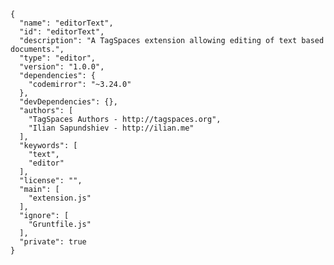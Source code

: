     {
      "name": "editorText",
      "id": "editorText",
      "description": "A TagSpaces extension allowing editing of text based documents.",
      "type": "editor",
      "version": "1.0.0",
      "dependencies": {
        "codemirror": "~3.24.0"
      },
      "devDependencies": {},
      "authors": [
        "TagSpaces Authors - http://tagspaces.org",
        "Ilian Sapundshiev - http://ilian.me"
      ],
      "keywords": [
        "text",
        "editor"
      ],
      "license": "",
      "main": [
        "extension.js"
      ],
      "ignore": [
        "Gruntfile.js"
      ],
      "private": true
    }
